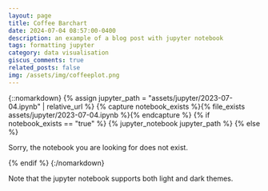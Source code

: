 ```yaml
---
layout: page
title: Coffee Barchart
date: 2024-07-04 08:57:00-0400
description: an example of a blog post with jupyter notebook
tags: formatting jupyter
category: data visualisation
giscus_comments: true
related_posts: false
img: /assets/img/coffeeplot.png
---
```


{::nomarkdown}
{% assign jupyter_path = "assets/jupyter/2023-07-04.ipynb" | relative_url %}
{% capture notebook_exists %}{% file_exists assets/jupyter/2023-07-04.ipynb %}{% endcapture %}
{% if notebook_exists == "true" %}
{% jupyter_notebook jupyter_path %}
{% else %}

<p>Sorry, the notebook you are looking for does not exist.</p>
{% endif %}
{:/nomarkdown}

Note that the jupyter notebook supports both light and dark themes.